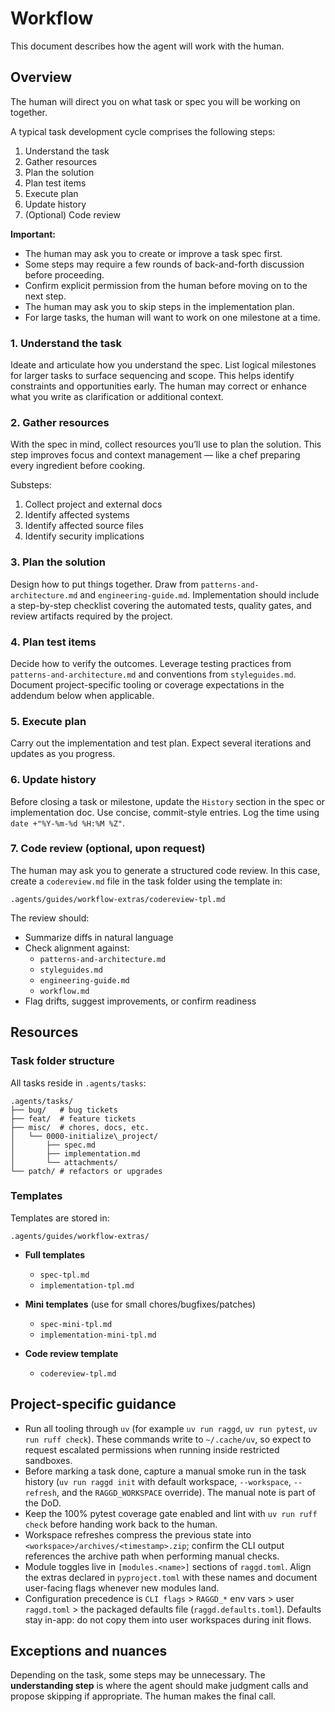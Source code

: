 # Workflow

This document describes how the agent will work with the human.

## Overview

The human will direct you on what task or spec you will be working on together.

A typical task development cycle comprises the following steps:

1. Understand the task
2. Gather resources
3. Plan the solution
4. Plan test items
5. Execute plan
6. Update history
7. (Optional) Code review

**Important:**

- The human may ask you to create or improve a task spec first.
- Some steps may require a few rounds of back-and-forth discussion before proceeding.
- Confirm explicit permission from the human before moving on to the next step.
- The human may ask you to skip steps in the implementation plan.
- For large tasks, the human will want to work on one milestone at a time.

### 1. Understand the task
Ideate and articulate how you understand the spec.
List logical milestones for larger tasks to surface sequencing and scope.
This helps identify constraints and opportunities early.
The human may correct or enhance what you write as clarification or additional context.

### 2. Gather resources
With the spec in mind, collect resources you’ll use to plan the solution.
This step improves focus and context management — like a chef preparing every ingredient before cooking.

Substeps:
1. Collect project and external docs
2. Identify affected systems
3. Identify affected source files
4. Identify security implications

### 3. Plan the solution
Design how to put things together.
Draw from `patterns-and-architecture.md` and `engineering-guide.md`.
Implementation should include a step-by-step checklist
covering the automated tests, quality gates, and review artifacts required by the project.

### 4. Plan test items
Decide how to verify the outcomes.
Leverage testing practices from `patterns-and-architecture.md` and conventions from `styleguides.md`.
Document project-specific tooling or coverage expectations in the addendum below when applicable.

### 5. Execute plan
Carry out the implementation and test plan.
Expect several iterations and updates as you progress.

### 6. Update history
Before closing a task or milestone, update the `History` section in the spec or implementation doc.
Use concise, commit-style entries.
Log the time using `date +"%Y-%m-%d %H:%M %Z"`.

### 7. Code review (optional, upon request)
The human may ask you to generate a structured code review.
In this case, create a `codereview.md` file in the task folder using the template in:

```
.agents/guides/workflow-extras/codereview-tpl.md
```

The review should:
- Summarize diffs in natural language
- Check alignment against:
  - `patterns-and-architecture.md`
  - `styleguides.md`
  - `engineering-guide.md`
  - `workflow.md`
- Flag drifts, suggest improvements, or confirm readiness


## Resources

### Task folder structure

All tasks reside in `.agents/tasks`:

```
.agents/tasks/
├── bug/   # bug tickets
├── feat/  # feature tickets
├── misc/  # chores, docs, etc.
│   └── 0000-initialize\_project/
│       ├── spec.md
│       ├── implementation.md
│       └── attachments/
└── patch/ # refactors or upgrades
```

### Templates

Templates are stored in:

```
.agents/guides/workflow-extras/
```

- **Full templates**
  - `spec-tpl.md`
  - `implementation-tpl.md`

- **Mini templates** (use for small chores/bugfixes/patches)
  - `spec-mini-tpl.md`
  - `implementation-mini-tpl.md`

- **Code review template**
  - `codereview-tpl.md`


## Project-specific guidance

- Run all tooling through `uv` (for example `uv run raggd`, `uv run pytest`,
  `uv run ruff check`). These commands write to `~/.cache/uv`, so expect to
  request escalated permissions when running inside restricted sandboxes.
- Before marking a task done, capture a manual smoke run in the task history
  (`uv run raggd init` with default workspace, `--workspace`, `--refresh`, and
  the `RAGGD_WORKSPACE` override). The manual note is part of the DoD.
- Keep the 100% pytest coverage gate enabled and lint with `uv run ruff check`
  before handing work back to the human.
- Workspace refreshes compress the previous state into
  `<workspace>/archives/<timestamp>.zip`; confirm the CLI output references the
  archive path when performing manual checks.
- Module toggles live in `[modules.<name>]` sections of `raggd.toml`. Align the
  extras declared in `pyproject.toml` with these names and document user-facing
  flags whenever new modules land.
- Configuration precedence is `CLI flags` > `RAGGD_*` env vars > user
  `raggd.toml` > the packaged defaults file (`raggd.defaults.toml`). Defaults
  stay in-app: do not copy them into user workspaces during init flows.


## Exceptions and nuances

Depending on the task, some steps may be unnecessary.
The **understanding step** is where the agent should make judgment calls and propose skipping if appropriate.
The human makes the final call.
